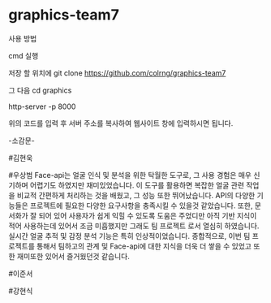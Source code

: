 # graphics-team7
사용 방법

cmd 실행

저장 할 위치에 
git clone https://github.com/colrng/graphics-team7

그 다음 
cd graphics

http-server -p 8000

위의 코드를 입력 후
서버 주소를 복사하여 웹사이트 창에 입력하시면 됩니다.



-소감문-

#김현욱

#우상범
Face-api는 얼굴 인식 및 분석을 위한 탁월한 도구로, 그 사용 경험은 매우 신기하며 어렵기도 하였지만 재미있었습니다. 이 도구를 활용하면 복잡한 얼굴 관련 작업을 비교적 간편하게 처리하는 것을 배웠고, 그 성능 또한 뛰어났습니다. API의 다양한 기능들은 프로젝트에 필요한 다양한 요구사항을 충족시킬 수 있을것 같았습니다. 또한, 문서화가 잘 되어 있어 사용자가 쉽게 익힐 수 있도록 도움은 주었디만 아직 기반 지식이 적어 사용하는데 있어서 조금 미흡했지만 그래도 팀 프로젝트 로서 열심히 하였습니다. 실시간 얼굴 추적 및 감정 분석 기능은 특히 인상적이었습니다. 종합적으로, 이번 팀 프로젝트를 통해서 팀하고의 관계 및 Face-api에 대한 지식을 더욱 더 쌓을 수 있었고 또한 재미또한 있어서 즐거웠던것 같습니다. 

#이준서

#강현식

